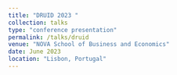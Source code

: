 ```yaml
---
title: "DRUID 2023 "
collection: talks
type: "conference presentation"
permalink: /talks/druid
venue: "NOVA School of Business and Economics"
date: June 2023
location: "Lisbon, Portugal"
---
```


